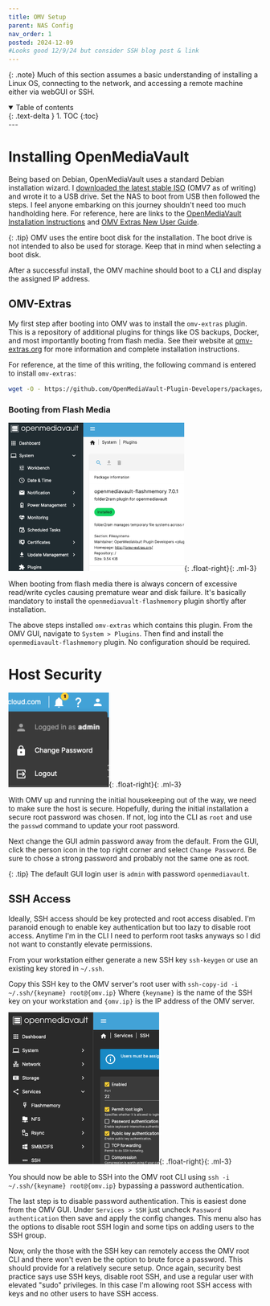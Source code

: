 ```yaml
---
title: OMV Setup
parent: NAS Config
nav_order: 1
posted: 2024-12-09
#Looks good 12/9/24 but consider SSH blog post & link
---
```


{: .note}
Much of this section assumes a basic understanding of installing a Linux OS, connecting to the network, and accessing a remote machine either via webGUI or SSH.

<details open markdown="block">
  <summary>
    Table of contents
  </summary>
  {: .text-delta }
1. TOC
{:toc}
</details>
---

# Installing OpenMediaVault

Being based on Debian, OpenMediaVault uses a standard Debian installation wizard. I [downloaded the latest stable ISO](https://www.openmediavault.org/download.html) (OMV7 as of writing) and wrote it to a USB drive. Set the NAS to boot from USB then followed the steps. I feel anyone embarking on this journey shouldn't need too much handholding here. For reference, here are links to the [OpenMediaVault Installation Instructions](https://docs.openmediavault.org/en/latest/installation/index.html) and [OMV Extras New User Guide](https://wiki.omv-extras.org/doku.php?id=omv7:new_user_guide).

{: .tip}
OMV uses the entire boot disk for the installation. The boot drive is not intended to also be used for storage. Keep that in mind when selecting a boot disk.

After a successful install, the OMV machine should boot to a CLI and display the assigned IP address.

## OMV-Extras

My first step after booting into OMV was to install the `omv-extras` plugin. This is a repository of additional plugins for things like OS backups, Docker, and most importantly booting from flash media. See their website at [omv-extras.org](https://wiki.omv-extras.org) for more information and complete installation instructions.

For reference, at the time of this writing, the following command is entered to install `omv-extras`:

```bash
wget -O - https://github.com/OpenMediaVault-Plugin-Developers/packages/raw/master/install | bash
```

### Booting from Flash Media

<img src='/assets/NAS/omv/flash_plugin.png' width='350'/>{: .float-right}{: .ml-3}

When booting from flash media there is always concern of excessive read/write cycles causing premature wear and disk failure. It's basically mandatory to install the `openmediavualt-flashmemory` plugin shortly after installation.

The above steps installed `omv-extras` which contains this plugin. From the OMV GUI, navigate to `System > Plugins`. Then find and install the `openmediavault-flashmemory` plugin. No configuration should be required.

# Host Security

<img src='/assets/NAS/omv/gui_password.png' width='200'/>{: .float-right}{: .ml-3}

With OMV up and running the initial housekeeping out of the way, we need to make sure the host is secure. Hopefully, during the initial installation a secure root password was chosen. If not, log into the CLI as `root` and use the `passwd` command to update your root password.

Next change the GUI admin password away from the default. From the GUI, click the person icon in the top right corner and select `Change Password`. Be sure to chose a strong password and probably not the same one as root.

{: .tip}
The default GUI login user is `admin` with password `openmediavault`.

## SSH Access

Ideally, SSH access should be key protected and root access disabled. I'm paranoid enough to enable key authentication but too lazy to disable root access. Anytime I'm in the CLI I need to perform root tasks anyways so I did not want to constantly elevate permissions.

From your workstation either generate a new SSH key `ssh-keygen` or use an existing key stored in `~/.ssh`. 

Copy this SSH key to the OMV server's root user with `ssh-copy-id -i ~/.ssh/{keyname} root@{omv.ip}` Where `{keyname}` is the name of the SSH key on your workstation and `{omv.ip}` is the IP address of the OMV server.

<img src='/assets/NAS/omv/disable_pass_auth.png' width='300'/>{: .float-right}{: .ml-3}

You should now be able to SSH into the OMV root CLI using `ssh -i ~/.ssh/{keyname} root@{omv.ip}` bypassing a password authentication.

The last step is to disable password authentication. This is easiest done from the OMV GUI. Under `Services > SSH` just uncheck `Password authentication` then save and apply the config changes. This menu also has the options to disable root SSH login and some tips on adding users to the SSH group.

Now, only the those with the SSH key can remotely access the OMV root CLI and there won't even be the option to brute force a password. This should provide for a relatively secure setup. Once again, security best practice says use SSH keys, disable root SSH, and use a regular user with elevated "sudo" privileges. In this case I'm allowing root SSH access with keys and no other users to have SSH access.